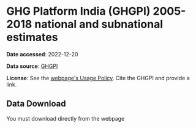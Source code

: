 # GHG Platform India (GHGPI) 2005-2018 national and subnational estimates

**Date accessed**: 2022-12-20

**Data source**: [GHGPI](https://www.ghgplatform-india.org/economy-wide/)

**License**: See the [webpage's Usage Policy](https://www.ghgplatform-india.org/economy-wide/). Cite the GHGPI and provide a link.

## Data Download
You must download directly from the webpage
